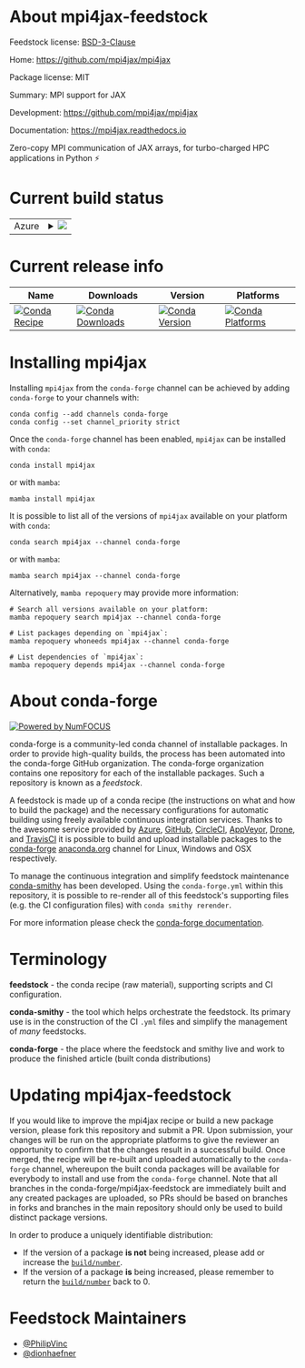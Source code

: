 About mpi4jax-feedstock
=======================

Feedstock license: [BSD-3-Clause](https://github.com/conda-forge/mpi4jax-feedstock/blob/main/LICENSE.txt)

Home: https://github.com/mpi4jax/mpi4jax

Package license: MIT

Summary: MPI support for JAX

Development: https://github.com/mpi4jax/mpi4jax

Documentation: https://mpi4jax.readthedocs.io

Zero-copy MPI communication of JAX arrays, for turbo-charged HPC applications in Python ⚡


Current build status
====================


<table>
    
  <tr>
    <td>Azure</td>
    <td>
      <details>
        <summary>
          <a href="https://dev.azure.com/conda-forge/feedstock-builds/_build/latest?definitionId=10705&branchName=main">
            <img src="https://dev.azure.com/conda-forge/feedstock-builds/_apis/build/status/mpi4jax-feedstock?branchName=main">
          </a>
        </summary>
        <table>
          <thead><tr><th>Variant</th><th>Status</th></tr></thead>
          <tbody><tr>
              <td>linux_64_mpimpichpython3.10.____cpython</td>
              <td>
                <a href="https://dev.azure.com/conda-forge/feedstock-builds/_build/latest?definitionId=10705&branchName=main">
                  <img src="https://dev.azure.com/conda-forge/feedstock-builds/_apis/build/status/mpi4jax-feedstock?branchName=main&jobName=linux&configuration=linux%20linux_64_mpimpichpython3.10.____cpython" alt="variant">
                </a>
              </td>
            </tr><tr>
              <td>linux_64_mpimpichpython3.11.____cpython</td>
              <td>
                <a href="https://dev.azure.com/conda-forge/feedstock-builds/_build/latest?definitionId=10705&branchName=main">
                  <img src="https://dev.azure.com/conda-forge/feedstock-builds/_apis/build/status/mpi4jax-feedstock?branchName=main&jobName=linux&configuration=linux%20linux_64_mpimpichpython3.11.____cpython" alt="variant">
                </a>
              </td>
            </tr><tr>
              <td>linux_64_mpimpichpython3.12.____cpython</td>
              <td>
                <a href="https://dev.azure.com/conda-forge/feedstock-builds/_build/latest?definitionId=10705&branchName=main">
                  <img src="https://dev.azure.com/conda-forge/feedstock-builds/_apis/build/status/mpi4jax-feedstock?branchName=main&jobName=linux&configuration=linux%20linux_64_mpimpichpython3.12.____cpython" alt="variant">
                </a>
              </td>
            </tr><tr>
              <td>linux_64_mpimpichpython3.9.____cpython</td>
              <td>
                <a href="https://dev.azure.com/conda-forge/feedstock-builds/_build/latest?definitionId=10705&branchName=main">
                  <img src="https://dev.azure.com/conda-forge/feedstock-builds/_apis/build/status/mpi4jax-feedstock?branchName=main&jobName=linux&configuration=linux%20linux_64_mpimpichpython3.9.____cpython" alt="variant">
                </a>
              </td>
            </tr><tr>
              <td>linux_64_mpiopenmpipython3.10.____cpython</td>
              <td>
                <a href="https://dev.azure.com/conda-forge/feedstock-builds/_build/latest?definitionId=10705&branchName=main">
                  <img src="https://dev.azure.com/conda-forge/feedstock-builds/_apis/build/status/mpi4jax-feedstock?branchName=main&jobName=linux&configuration=linux%20linux_64_mpiopenmpipython3.10.____cpython" alt="variant">
                </a>
              </td>
            </tr><tr>
              <td>linux_64_mpiopenmpipython3.11.____cpython</td>
              <td>
                <a href="https://dev.azure.com/conda-forge/feedstock-builds/_build/latest?definitionId=10705&branchName=main">
                  <img src="https://dev.azure.com/conda-forge/feedstock-builds/_apis/build/status/mpi4jax-feedstock?branchName=main&jobName=linux&configuration=linux%20linux_64_mpiopenmpipython3.11.____cpython" alt="variant">
                </a>
              </td>
            </tr><tr>
              <td>linux_64_mpiopenmpipython3.12.____cpython</td>
              <td>
                <a href="https://dev.azure.com/conda-forge/feedstock-builds/_build/latest?definitionId=10705&branchName=main">
                  <img src="https://dev.azure.com/conda-forge/feedstock-builds/_apis/build/status/mpi4jax-feedstock?branchName=main&jobName=linux&configuration=linux%20linux_64_mpiopenmpipython3.12.____cpython" alt="variant">
                </a>
              </td>
            </tr><tr>
              <td>linux_64_mpiopenmpipython3.9.____cpython</td>
              <td>
                <a href="https://dev.azure.com/conda-forge/feedstock-builds/_build/latest?definitionId=10705&branchName=main">
                  <img src="https://dev.azure.com/conda-forge/feedstock-builds/_apis/build/status/mpi4jax-feedstock?branchName=main&jobName=linux&configuration=linux%20linux_64_mpiopenmpipython3.9.____cpython" alt="variant">
                </a>
              </td>
            </tr><tr>
              <td>osx_64_mpimpichpython3.10.____cpython</td>
              <td>
                <a href="https://dev.azure.com/conda-forge/feedstock-builds/_build/latest?definitionId=10705&branchName=main">
                  <img src="https://dev.azure.com/conda-forge/feedstock-builds/_apis/build/status/mpi4jax-feedstock?branchName=main&jobName=osx&configuration=osx%20osx_64_mpimpichpython3.10.____cpython" alt="variant">
                </a>
              </td>
            </tr><tr>
              <td>osx_64_mpimpichpython3.11.____cpython</td>
              <td>
                <a href="https://dev.azure.com/conda-forge/feedstock-builds/_build/latest?definitionId=10705&branchName=main">
                  <img src="https://dev.azure.com/conda-forge/feedstock-builds/_apis/build/status/mpi4jax-feedstock?branchName=main&jobName=osx&configuration=osx%20osx_64_mpimpichpython3.11.____cpython" alt="variant">
                </a>
              </td>
            </tr><tr>
              <td>osx_64_mpimpichpython3.12.____cpython</td>
              <td>
                <a href="https://dev.azure.com/conda-forge/feedstock-builds/_build/latest?definitionId=10705&branchName=main">
                  <img src="https://dev.azure.com/conda-forge/feedstock-builds/_apis/build/status/mpi4jax-feedstock?branchName=main&jobName=osx&configuration=osx%20osx_64_mpimpichpython3.12.____cpython" alt="variant">
                </a>
              </td>
            </tr><tr>
              <td>osx_64_mpimpichpython3.9.____cpython</td>
              <td>
                <a href="https://dev.azure.com/conda-forge/feedstock-builds/_build/latest?definitionId=10705&branchName=main">
                  <img src="https://dev.azure.com/conda-forge/feedstock-builds/_apis/build/status/mpi4jax-feedstock?branchName=main&jobName=osx&configuration=osx%20osx_64_mpimpichpython3.9.____cpython" alt="variant">
                </a>
              </td>
            </tr><tr>
              <td>osx_64_mpiopenmpipython3.10.____cpython</td>
              <td>
                <a href="https://dev.azure.com/conda-forge/feedstock-builds/_build/latest?definitionId=10705&branchName=main">
                  <img src="https://dev.azure.com/conda-forge/feedstock-builds/_apis/build/status/mpi4jax-feedstock?branchName=main&jobName=osx&configuration=osx%20osx_64_mpiopenmpipython3.10.____cpython" alt="variant">
                </a>
              </td>
            </tr><tr>
              <td>osx_64_mpiopenmpipython3.11.____cpython</td>
              <td>
                <a href="https://dev.azure.com/conda-forge/feedstock-builds/_build/latest?definitionId=10705&branchName=main">
                  <img src="https://dev.azure.com/conda-forge/feedstock-builds/_apis/build/status/mpi4jax-feedstock?branchName=main&jobName=osx&configuration=osx%20osx_64_mpiopenmpipython3.11.____cpython" alt="variant">
                </a>
              </td>
            </tr><tr>
              <td>osx_64_mpiopenmpipython3.12.____cpython</td>
              <td>
                <a href="https://dev.azure.com/conda-forge/feedstock-builds/_build/latest?definitionId=10705&branchName=main">
                  <img src="https://dev.azure.com/conda-forge/feedstock-builds/_apis/build/status/mpi4jax-feedstock?branchName=main&jobName=osx&configuration=osx%20osx_64_mpiopenmpipython3.12.____cpython" alt="variant">
                </a>
              </td>
            </tr><tr>
              <td>osx_64_mpiopenmpipython3.9.____cpython</td>
              <td>
                <a href="https://dev.azure.com/conda-forge/feedstock-builds/_build/latest?definitionId=10705&branchName=main">
                  <img src="https://dev.azure.com/conda-forge/feedstock-builds/_apis/build/status/mpi4jax-feedstock?branchName=main&jobName=osx&configuration=osx%20osx_64_mpiopenmpipython3.9.____cpython" alt="variant">
                </a>
              </td>
            </tr><tr>
              <td>osx_arm64_mpimpichpython3.10.____cpython</td>
              <td>
                <a href="https://dev.azure.com/conda-forge/feedstock-builds/_build/latest?definitionId=10705&branchName=main">
                  <img src="https://dev.azure.com/conda-forge/feedstock-builds/_apis/build/status/mpi4jax-feedstock?branchName=main&jobName=osx&configuration=osx%20osx_arm64_mpimpichpython3.10.____cpython" alt="variant">
                </a>
              </td>
            </tr><tr>
              <td>osx_arm64_mpimpichpython3.11.____cpython</td>
              <td>
                <a href="https://dev.azure.com/conda-forge/feedstock-builds/_build/latest?definitionId=10705&branchName=main">
                  <img src="https://dev.azure.com/conda-forge/feedstock-builds/_apis/build/status/mpi4jax-feedstock?branchName=main&jobName=osx&configuration=osx%20osx_arm64_mpimpichpython3.11.____cpython" alt="variant">
                </a>
              </td>
            </tr><tr>
              <td>osx_arm64_mpimpichpython3.12.____cpython</td>
              <td>
                <a href="https://dev.azure.com/conda-forge/feedstock-builds/_build/latest?definitionId=10705&branchName=main">
                  <img src="https://dev.azure.com/conda-forge/feedstock-builds/_apis/build/status/mpi4jax-feedstock?branchName=main&jobName=osx&configuration=osx%20osx_arm64_mpimpichpython3.12.____cpython" alt="variant">
                </a>
              </td>
            </tr><tr>
              <td>osx_arm64_mpimpichpython3.9.____cpython</td>
              <td>
                <a href="https://dev.azure.com/conda-forge/feedstock-builds/_build/latest?definitionId=10705&branchName=main">
                  <img src="https://dev.azure.com/conda-forge/feedstock-builds/_apis/build/status/mpi4jax-feedstock?branchName=main&jobName=osx&configuration=osx%20osx_arm64_mpimpichpython3.9.____cpython" alt="variant">
                </a>
              </td>
            </tr><tr>
              <td>osx_arm64_mpiopenmpipython3.10.____cpython</td>
              <td>
                <a href="https://dev.azure.com/conda-forge/feedstock-builds/_build/latest?definitionId=10705&branchName=main">
                  <img src="https://dev.azure.com/conda-forge/feedstock-builds/_apis/build/status/mpi4jax-feedstock?branchName=main&jobName=osx&configuration=osx%20osx_arm64_mpiopenmpipython3.10.____cpython" alt="variant">
                </a>
              </td>
            </tr><tr>
              <td>osx_arm64_mpiopenmpipython3.11.____cpython</td>
              <td>
                <a href="https://dev.azure.com/conda-forge/feedstock-builds/_build/latest?definitionId=10705&branchName=main">
                  <img src="https://dev.azure.com/conda-forge/feedstock-builds/_apis/build/status/mpi4jax-feedstock?branchName=main&jobName=osx&configuration=osx%20osx_arm64_mpiopenmpipython3.11.____cpython" alt="variant">
                </a>
              </td>
            </tr><tr>
              <td>osx_arm64_mpiopenmpipython3.12.____cpython</td>
              <td>
                <a href="https://dev.azure.com/conda-forge/feedstock-builds/_build/latest?definitionId=10705&branchName=main">
                  <img src="https://dev.azure.com/conda-forge/feedstock-builds/_apis/build/status/mpi4jax-feedstock?branchName=main&jobName=osx&configuration=osx%20osx_arm64_mpiopenmpipython3.12.____cpython" alt="variant">
                </a>
              </td>
            </tr><tr>
              <td>osx_arm64_mpiopenmpipython3.9.____cpython</td>
              <td>
                <a href="https://dev.azure.com/conda-forge/feedstock-builds/_build/latest?definitionId=10705&branchName=main">
                  <img src="https://dev.azure.com/conda-forge/feedstock-builds/_apis/build/status/mpi4jax-feedstock?branchName=main&jobName=osx&configuration=osx%20osx_arm64_mpiopenmpipython3.9.____cpython" alt="variant">
                </a>
              </td>
            </tr>
          </tbody>
        </table>
      </details>
    </td>
  </tr>
</table>

Current release info
====================

| Name | Downloads | Version | Platforms |
| --- | --- | --- | --- |
| [![Conda Recipe](https://img.shields.io/badge/recipe-mpi4jax-green.svg)](https://anaconda.org/conda-forge/mpi4jax) | [![Conda Downloads](https://img.shields.io/conda/dn/conda-forge/mpi4jax.svg)](https://anaconda.org/conda-forge/mpi4jax) | [![Conda Version](https://img.shields.io/conda/vn/conda-forge/mpi4jax.svg)](https://anaconda.org/conda-forge/mpi4jax) | [![Conda Platforms](https://img.shields.io/conda/pn/conda-forge/mpi4jax.svg)](https://anaconda.org/conda-forge/mpi4jax) |

Installing mpi4jax
==================

Installing `mpi4jax` from the `conda-forge` channel can be achieved by adding `conda-forge` to your channels with:

```
conda config --add channels conda-forge
conda config --set channel_priority strict
```

Once the `conda-forge` channel has been enabled, `mpi4jax` can be installed with `conda`:

```
conda install mpi4jax
```

or with `mamba`:

```
mamba install mpi4jax
```

It is possible to list all of the versions of `mpi4jax` available on your platform with `conda`:

```
conda search mpi4jax --channel conda-forge
```

or with `mamba`:

```
mamba search mpi4jax --channel conda-forge
```

Alternatively, `mamba repoquery` may provide more information:

```
# Search all versions available on your platform:
mamba repoquery search mpi4jax --channel conda-forge

# List packages depending on `mpi4jax`:
mamba repoquery whoneeds mpi4jax --channel conda-forge

# List dependencies of `mpi4jax`:
mamba repoquery depends mpi4jax --channel conda-forge
```


About conda-forge
=================

[![Powered by
NumFOCUS](https://img.shields.io/badge/powered%20by-NumFOCUS-orange.svg?style=flat&colorA=E1523D&colorB=007D8A)](https://numfocus.org)

conda-forge is a community-led conda channel of installable packages.
In order to provide high-quality builds, the process has been automated into the
conda-forge GitHub organization. The conda-forge organization contains one repository
for each of the installable packages. Such a repository is known as a *feedstock*.

A feedstock is made up of a conda recipe (the instructions on what and how to build
the package) and the necessary configurations for automatic building using freely
available continuous integration services. Thanks to the awesome service provided by
[Azure](https://azure.microsoft.com/en-us/services/devops/), [GitHub](https://github.com/),
[CircleCI](https://circleci.com/), [AppVeyor](https://www.appveyor.com/),
[Drone](https://cloud.drone.io/welcome), and [TravisCI](https://travis-ci.com/)
it is possible to build and upload installable packages to the
[conda-forge](https://anaconda.org/conda-forge) [anaconda.org](https://anaconda.org/)
channel for Linux, Windows and OSX respectively.

To manage the continuous integration and simplify feedstock maintenance
[conda-smithy](https://github.com/conda-forge/conda-smithy) has been developed.
Using the ``conda-forge.yml`` within this repository, it is possible to re-render all of
this feedstock's supporting files (e.g. the CI configuration files) with ``conda smithy rerender``.

For more information please check the [conda-forge documentation](https://conda-forge.org/docs/).

Terminology
===========

**feedstock** - the conda recipe (raw material), supporting scripts and CI configuration.

**conda-smithy** - the tool which helps orchestrate the feedstock.
                   Its primary use is in the construction of the CI ``.yml`` files
                   and simplify the management of *many* feedstocks.

**conda-forge** - the place where the feedstock and smithy live and work to
                  produce the finished article (built conda distributions)


Updating mpi4jax-feedstock
==========================

If you would like to improve the mpi4jax recipe or build a new
package version, please fork this repository and submit a PR. Upon submission,
your changes will be run on the appropriate platforms to give the reviewer an
opportunity to confirm that the changes result in a successful build. Once
merged, the recipe will be re-built and uploaded automatically to the
`conda-forge` channel, whereupon the built conda packages will be available for
everybody to install and use from the `conda-forge` channel.
Note that all branches in the conda-forge/mpi4jax-feedstock are
immediately built and any created packages are uploaded, so PRs should be based
on branches in forks and branches in the main repository should only be used to
build distinct package versions.

In order to produce a uniquely identifiable distribution:
 * If the version of a package **is not** being increased, please add or increase
   the [``build/number``](https://docs.conda.io/projects/conda-build/en/latest/resources/define-metadata.html#build-number-and-string).
 * If the version of a package **is** being increased, please remember to return
   the [``build/number``](https://docs.conda.io/projects/conda-build/en/latest/resources/define-metadata.html#build-number-and-string)
   back to 0.

Feedstock Maintainers
=====================

* [@PhilipVinc](https://github.com/PhilipVinc/)
* [@dionhaefner](https://github.com/dionhaefner/)

